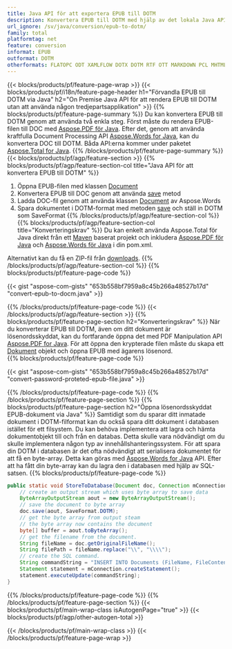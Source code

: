 ```yaml
---
title: Java API för att exportera EPUB till DOTM
description: Konvertera EPUB till DOTM med hjälp av det lokala Java API
url_ignore: /sv/java/conversion/epub-to-dotm/
family: total
platformtag: net
feature: conversion
informat: EPUB
outformat: DOTM
otherformats: FLATOPC ODT XAMLFLOW DOTX DOTM RTF OTT MARKDOWN PCL MHTML WORDML PS
---
```

{{< blocks/products/pf/feature-page-wrap >}}
{{< blocks/products/pf/i18n/feature-page-header h1="Förvandla EPUB till DOTM via Java" h2="On Premise Java API för att rendera EPUB till DOTM utan att använda någon tredjepartsapplikation" >}}
{{% blocks/products/pf/feature-page-summary %}}
Du kan konvertera EPUB till DOTM genom att använda två enkla steg. Först måste du rendera EPUB-filen till DOC med [Aspose.PDF för Java](https://products.aspose.com/pdf/java/). Efter det, genom att använda kraftfulla Document Processing API [Aspose.Words for Java](https://products.aspose.com/words/java/), kan du konvertera DOC till DOTM. Båda API:erna kommer under paketet [Aspose.Total for Java](https://products.aspose.com/total/java/).
{{% /blocks/products/pf/feature-page-summary  %}}
{{< blocks/products/pf/agp/feature-section >}}
{{% blocks/products/pf/agp/feature-section-col title="Java API för att konvertera EPUB till DOTM" %}}
1. Öppna EPUB-filen med klassen [Document](https://reference.aspose.com/pdf/java/com.aspose.pdf/Document)
2. Konvertera EPUB till DOC genom att använda [save](https://reference.aspose.com/pdf/java/com.aspose.pdf/Document#save-java.lang.String-com.aspose.pdf.SaveOptions- ) metod
3. Ladda DOC-fil genom att använda klassen [Document](https://reference.aspose.com/words/java/com.aspose.words/Document) av Aspose.Words
4. Spara dokumentet i DOTM-format med metoden [save](https://reference.aspose.com/words/java/com.aspose.words/Document#save(java.lang.String,int)) och ställ in DOTM som SaveFormat
{{% /blocks/products/pf/agp/feature-section-col %}}
{{% blocks/products/pf/agp/feature-section-col title="Konverteringskrav" %}}
Du kan enkelt använda Aspose.Total för Java direkt från ett [Maven](https://releases.aspose.com/total/java/) baserat projekt och inkludera [Aspose.PDF för Java](https://docs.aspose.com/pdf/java/installation/) och [Aspose.Words för Java](https://docs.aspose.com/words/java/installation/) i din pom.xml.

Alternativt kan du få en ZIP-fil från [downloads](https://releases.aspose.comtotal/java).
{{% /blocks/products/pf/agp/feature-section-col %}}
{{% blocks/products/pf/feature-page-code %}}
{{< gist "aspose-com-gists" "653b558bf7959a8c45b266a48527b17d" "convert-epub-to-docm.java" >}}
{{% /blocks/products/pf/feature-page-code %}}
{{< /blocks/products/pf/agp/feature-section >}}
{{% blocks/products/pf/feature-page-section  h2="Konverteringskrav" %}}
När du konverterar EPUB till DOTM, även om ditt dokument är lösenordsskyddat, kan du fortfarande öppna det med PDF Manipulation API [Aspose.PDF for Java](https://docs.aspose.com/pdf/java/installation/). För att öppna den krypterade filen måste du skapa ett [Dokument](https://reference.aspose.com/pdf/java/com.aspose.pdf/Document) objekt och öppna EPUB med ägarens lösenord.  
{{% blocks/products/pf/feature-page-code %}}
{{< gist "aspose-com-gists" "653b558bf7959a8c45b266a48527b17d" "convert-password-proteted-epub-file.java" >}}
{{% /blocks/products/pf/feature-page-code  %}}
{{% /blocks/products/pf/feature-page-section %}}
{{% blocks/products/pf/feature-page-section  h2="Öppna lösenordsskyddat EPUB-dokument via Java" %}}
Samtidigt som du sparar ditt inmatade dokument i DOTM-filformat kan du också spara ditt dokument i databasen istället för ett filsystem. Du kan behöva implementera att lagra och hämta dokumentobjekt till och från en databas. Detta skulle vara nödvändigt om du skulle implementera någon typ av innehållshanteringssystem. För att spara din DOTM i databasen är det ofta nödvändigt att serialisera dokumentet för att få en byte-array. Detta kan göras med [Aspose.Words for Java](https://products.aspose.com/words/Java/) API. Efter att ha fått din byte-array kan du lagra den i databasen med hjälp av SQL-satsen. 
{{% blocks/products/pf/feature-page-code %}}

```java
public static void StoreToDatabase(Document doc, Connection mConnection) throws Exception {
    // create an output stream which uses byte array to save data
    ByteArrayOutputStream aout = new ByteArrayOutputStream();
    // save the document to byte array
    doc.save(aout, SaveFormat.DOTM);
    // get the byte array from output steam
    // the byte array now contains the document
    byte[] buffer = aout.toByteArray();
    // get the filename from the document.
    String fileName = doc.getOriginalFileName();
    String filePath = fileName.replace("\\", "\\\\");
    // create the SQL command.
    String commandString = "INSERT INTO Documents (FileName, FileContent) VALUES('" + filePath + "', '" + buffer + "')";
    Statement statement = mConnection.createStatement();
    statement.executeUpdate(commandString);
}  
```

{{% /blocks/products/pf/feature-page-code  %}}
{{% /blocks/products/pf/feature-page-section %}}
{{< blocks/products/pf/main-wrap-class isAutogenPage="true" >}}
{{< blocks/products/pf/agp/other-autogen-total >}}

{{< /blocks/products/pf/main-wrap-class >}}
{{< /blocks/products/pf/feature-page-wrap >}}